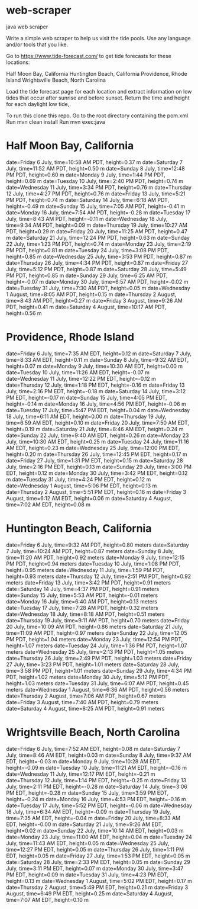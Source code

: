 # web-scraper
java web scraper

Write a simple web scraper to help us visit the tide pools. Use any language and/or tools that you like.

Go to https://www.tide-forecast.com/ to get tide forecasts for these locations:

Half Moon Bay, California
Huntington Beach, California
Providence, Rhode Island
Wrightsville Beach, North Carolina

Load the tide forecast page for each location and extract information on low tides that occur after sunrise and before sunset. Return the time and height for each daylight low tide,.

To run this clone this repo.
Go to the root directory containing the pom.xml
Run mvn clean install
Run mvn exec:java 

Half Moon Bay, California
===
date=Friday 6 July, time=10:58 AM PDT, height=0.37 m
date=Saturday 7 July, time=11:52 AM PDT, height=0.50 m
date=Sunday 8 July, time=12:48 PM PDT, height=0.60 m
date=Monday 9 July, time=1:44 PM PDT, height=0.69 m
date=Tuesday 10 July, time=2:40 PM PDT, height=0.74 m
date=Wednesday 11 July, time=3:34 PM PDT, height=0.76 m
date=Thursday 12 July, time=4:27 PM PDT, height=0.76 m
date=Friday 13 July, time=5:21 PM PDT, height=0.74 m
date=Saturday 14 July, time=6:18 AM PDT, height=-0.49 m
date=Sunday 15 July, time=7:05 AM PDT, height=-0.41 m
date=Monday 16 July, time=7:54 AM PDT, height=-0.28 m
date=Tuesday 17 July, time=8:43 AM PDT, height=-0.11 m
date=Wednesday 18 July, time=9:34 AM PDT, height=0.09 m
date=Thursday 19 July, time=10:27 AM PDT, height=0.29 m
date=Friday 20 July, time=11:25 AM PDT, height=0.47 m
date=Saturday 21 July, time=12:24 PM PDT, height=0.63 m
date=Sunday 22 July, time=1:23 PM PDT, height=0.74 m
date=Monday 23 July, time=2:19 PM PDT, height=0.81 m
date=Tuesday 24 July, time=3:08 PM PDT, height=0.85 m
date=Wednesday 25 July, time=3:53 PM PDT, height=0.87 m
date=Thursday 26 July, time=4:34 PM PDT, height=0.87 m
date=Friday 27 July, time=5:12 PM PDT, height=0.87 m
date=Saturday 28 July, time=5:49 PM PDT, height=0.85 m
date=Sunday 29 July, time=6:25 AM PDT, height=-0.07 m
date=Monday 30 July, time=6:57 AM PDT, height=-0.02 m
date=Tuesday 31 July, time=7:30 AM PDT, height=0.05 m
date=Wednesday 1 August, time=8:05 AM PDT, height=0.15 m
date=Thursday 2 August, time=8:43 AM PDT, height=0.27 m
date=Friday 3 August, time=9:26 AM PDT, height=0.41 m
date=Saturday 4 August, time=10:17 AM PDT, height=0.56 m

Providence, Rhode Island
===
date=Friday 6 July, time=7:35 AM EDT, height=0.12 m
date=Saturday 7 July, time=8:33 AM EDT, height=0.11 m
date=Sunday 8 July, time=9:32 AM EDT, height=0.07 m
date=Monday 9 July, time=10:30 AM EDT, height=0.00 m
date=Tuesday 10 July, time=11:26 AM EDT, height=-0.07 m
date=Wednesday 11 July, time=12:22 PM EDT, height=-0.12 m
date=Thursday 12 July, time=1:18 PM EDT, height=-0.16 m
date=Friday 13 July, time=2:16 PM EDT, height=-0.18 m
date=Saturday 14 July, time=3:12 PM EDT, height=-0.17 m
date=Sunday 15 July, time=4:05 PM EDT, height=-0.14 m
date=Monday 16 July, time=4:56 PM EDT, height=-0.06 m
date=Tuesday 17 July, time=5:47 PM EDT, height=0.04 m
date=Wednesday 18 July, time=6:11 AM EDT, height=0.00 m
date=Thursday 19 July, time=6:59 AM EDT, height=0.10 m
date=Friday 20 July, time=7:50 AM EDT, height=0.19 m
date=Saturday 21 July, time=8:46 AM EDT, height=0.24 m
date=Sunday 22 July, time=9:40 AM EDT, height=0.26 m
date=Monday 23 July, time=10:30 AM EDT, height=0.25 m
date=Tuesday 24 July, time=11:16 AM EDT, height=0.23 m
date=Wednesday 25 July, time=12:00 PM EDT, height=0.20 m
date=Thursday 26 July, time=12:45 PM EDT, height=0.17 m
date=Friday 27 July, time=1:31 PM EDT, height=0.15 m
date=Saturday 28 July, time=2:16 PM EDT, height=0.13 m
date=Sunday 29 July, time=3:00 PM EDT, height=0.12 m
date=Monday 30 July, time=3:42 PM EDT, height=0.12 m
date=Tuesday 31 July, time=4:24 PM EDT, height=0.12 m
date=Wednesday 1 August, time=5:06 PM EDT, height=0.13 m
date=Thursday 2 August, time=5:51 PM EDT, height=0.16 m
date=Friday 3 August, time=6:12 AM EDT, height=0.06 m
date=Saturday 4 August, time=7:02 AM EDT, height=0.08 m

Huntington Beach, California
===
date=Friday 6 July, time=9:32 AM PDT, height=0.80 meters
date=Saturday 7 July, time=10:24 AM PDT, height=0.87 meters
date=Sunday 8 July, time=11:20 AM PDT, height=0.92 meters
date=Monday 9 July, time=12:15 PM PDT, height=0.94 meters
date=Tuesday 10 July, time=1:08 PM PDT, height=0.95 meters
date=Wednesday 11 July, time=1:59 PM PDT, height=0.93 meters
date=Thursday 12 July, time=2:51 PM PDT, height=0.92 meters
date=Friday 13 July, time=3:42 PM PDT, height=0.91 meters
date=Saturday 14 July, time=4:37 PM PDT, height=0.91 meters
date=Sunday 15 July, time=5:53 AM PDT, height=-0.01 meters
date=Monday 16 July, time=6:40 AM PDT, height=0.13 meters
date=Tuesday 17 July, time=7:28 AM PDT, height=0.32 meters
date=Wednesday 18 July, time=8:18 AM PDT, height=0.51 meters
date=Thursday 19 July, time=9:11 AM PDT, height=0.70 meters
date=Friday 20 July, time=10:09 AM PDT, height=0.86 meters
date=Saturday 21 July, time=11:09 AM PDT, height=0.97 meters
date=Sunday 22 July, time=12:05 PM PDT, height=1.04 meters
date=Monday 23 July, time=12:54 PM PDT, height=1.07 meters
date=Tuesday 24 July, time=1:36 PM PDT, height=1.07 meters
date=Wednesday 25 July, time=2:13 PM PDT, height=1.05 meters
date=Thursday 26 July, time=2:49 PM PDT, height=1.03 meters
date=Friday 27 July, time=3:23 PM PDT, height=1.01 meters
date=Saturday 28 July, time=3:58 PM PDT, height=1.01 meters
date=Sunday 29 July, time=4:34 PM PDT, height=1.02 meters
date=Monday 30 July, time=5:12 PM PDT, height=1.03 meters
date=Tuesday 31 July, time=6:07 AM PDT, height=0.45 meters
date=Wednesday 1 August, time=6:36 AM PDT, height=0.56 meters
date=Thursday 2 August, time=7:06 AM PDT, height=0.67 meters
date=Friday 3 August, time=7:40 AM PDT, height=0.79 meters
date=Saturday 4 August, time=8:25 AM PDT, height=0.91 meters

Wrightsville Beach, North Carolina
===
date=Friday 6 July, time=7:52 AM EDT, height=0.08 m
date=Saturday 7 July, time=8:46 AM EDT, height=0.03 m
date=Sunday 8 July, time=9:37 AM EDT, height=-0.03 m
date=Monday 9 July, time=10:28 AM EDT, height=-0.09 m
date=Tuesday 10 July, time=11:21 AM EDT, height=-0.16 m
date=Wednesday 11 July, time=12:17 PM EDT, height=-0.21 m
date=Thursday 12 July, time=1:14 PM EDT, height=-0.25 m
date=Friday 13 July, time=2:11 PM EDT, height=-0.28 m
date=Saturday 14 July, time=3:06 PM EDT, height=-0.28 m
date=Sunday 15 July, time=3:59 PM EDT, height=-0.24 m
date=Monday 16 July, time=4:53 PM EDT, height=-0.16 m
date=Tuesday 17 July, time=5:52 PM EDT, height=-0.06 m
date=Wednesday 18 July, time=6:34 AM EDT, height=-0.09 m
date=Thursday 19 July, time=7:35 AM EDT, height=-0.04 m
date=Friday 20 July, time=8:33 AM EDT, height=-0.00 m
date=Saturday 21 July, time=9:26 AM EDT, height=0.02 m
date=Sunday 22 July, time=10:14 AM EDT, height=0.03 m
date=Monday 23 July, time=11:00 AM EDT, height=0.04 m
date=Tuesday 24 July, time=11:43 AM EDT, height=0.05 m
date=Wednesday 25 July, time=12:27 PM EDT, height=0.05 m
date=Thursday 26 July, time=1:11 PM EDT, height=0.05 m
date=Friday 27 July, time=1:53 PM EDT, height=0.05 m
date=Saturday 28 July, time=2:33 PM EDT, height=0.05 m
date=Sunday 29 July, time=3:11 PM EDT, height=0.07 m
date=Monday 30 July, time=3:47 PM EDT, height=0.09 m
date=Tuesday 31 July, time=4:23 PM EDT, height=0.13 m
date=Wednesday 1 August, time=5:02 PM EDT, height=0.17 m
date=Thursday 2 August, time=5:49 PM EDT, height=0.21 m
date=Friday 3 August, time=6:49 PM EDT, height=0.25 m
date=Saturday 4 August, time=7:07 AM EDT, height=0.10 m
